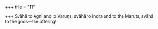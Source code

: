 +++
title = "11"

+++
Svāhā to Agni and to Varuṇa, svāhā to Indra and to the Maruts, svāhā to the gods—the offering!  